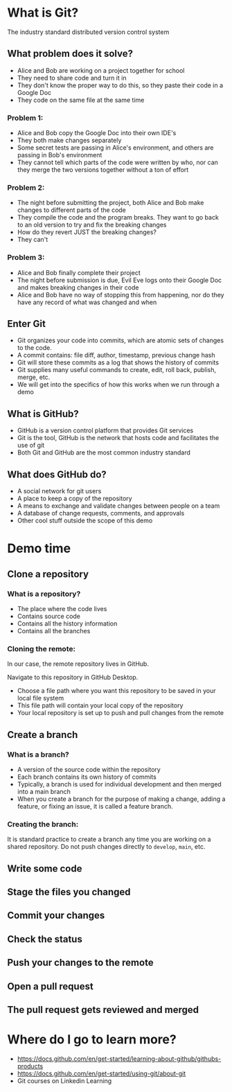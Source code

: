 # What is Git?
The industry standard distributed version control system

## What problem does it solve?
- Alice and Bob are working on a project together for school
- They need to share code and turn it in
- They don't know the proper way to do this, so they paste their code in a Google Doc
- They code on the same file at the same time

### Problem 1:
- Alice and Bob copy the Google Doc into their own IDE's
- They both make changes separately
- Some secret tests are passing in Alice's environment, and others are passing in Bob's environment
- They cannot tell which parts of the code were written by who, nor can they merge the two versions together without a ton of effort

### Problem 2:
- The night before submitting the project, both Alice and Bob make changes to different parts of the code
- They compile the code and the program breaks. They want to go back to an old version to try and fix the breaking changes
- How do they revert JUST the breaking changes?
- They can't

### Problem 3:
- Alice and Bob finally complete their project
- The night before submission is due, Evil Eve logs onto their Google Doc and makes breaking changes in their code
- Alice and Bob have no way of stopping this from happening, nor do they have any record of what was changed and when

## Enter Git
- Git organizes your code into commits, which are atomic sets of changes to the code.
- A commit contains: file diff, author, timestamp, previous change hash
- Git will store these commits as a log that shows the history of commits
- Git supplies many useful commands to create, edit, roll back, publish, merge, etc.
- We will get into the specifics of how this works when we run through a demo

## What is GitHub?
- GitHub is a version control platform that provides Git services
- Git is the tool, GitHub is the network that hosts code and facilitates the use of git
- Both Git and GitHub are the most common industry standard

## What does GitHub do?
- A social network for git users
- A place to keep a copy of the repository
- A means to exchange and validate changes between people on a team
- A database of change requests, comments, and approvals
- Other cool stuff outside the scope of this demo

# Demo time

## Clone a repository
### What is a repository?
- The place where the code lives
- Contains source code
- Contains all the history information
- Contains all the branches
### Cloning the remote:
In our case, the remote repository lives in GitHub.

Navigate to this repository in GitHub Desktop.
- Choose a file path where you want this repository to be saved in your local file system
- This file path will contain your local copy of the repository
- Your local repository is set up to push and pull changes from the remote

## Create a branch
### What is a branch?
- A version of the source code within the repository
- Each branch contains its own history of commits
- Typically, a branch is used for individual development and then merged into a main branch
- When you create a branch for the purpose of making a change, adding a feature, or fixing an issue, it is called a feature branch.

### Creating the branch:
It is standard practice to create a branch any time you are working on a shared repository. Do not push changes directly to `develop`, `main`, etc. 

## Write some code

## Stage the files you changed

## Commit your changes

## Check the status

## Push your changes to the remote

## Open a pull request

## The pull request gets reviewed and merged

# Where do I go to learn more?
- https://docs.github.com/en/get-started/learning-about-github/githubs-products
- https://docs.github.com/en/get-started/using-git/about-git
- Git courses on Linkedin Learning
